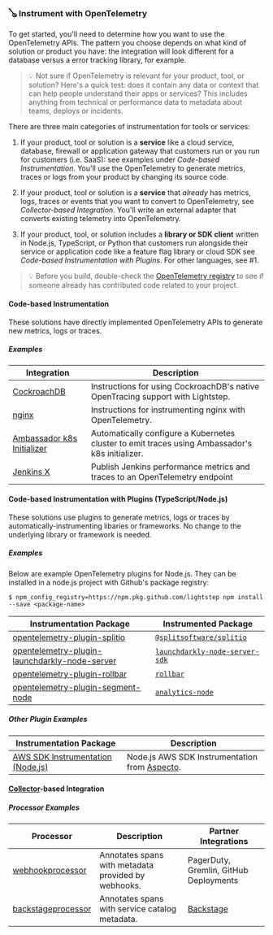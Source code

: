 ### 🪕 Instrument with OpenTelemetry

To get started, you'll need to determine how you want to use the OpenTelemetry APIs. The pattern you choose depends on what kind of solution or product you have: the integration will look different for a database versus a error tracking library, for example.

> 💡 Not sure if OpenTelemetry is relevant for your product, tool, or solution? Here's a quick test: does it contain any data or context that can help people understand their apps or services? This includes anything from technical or performance data to metadata about teams, deploys or incidents. 

There are three main categories of instrumentation for tools or services:

1. If your product, tool or solution is a __service__ like a cloud service, database, firewall or application gateway that customers run or you run for customers (i.e. SaaS): see examples under *Code-based Instrumentation*. You'll use the OpenTelemetry to generate metrics, traces or logs from your product by changing its source code.

2. If your product, tool or solution is a __service__ that _already_ has metrics, logs, traces or events that you want to convert to OpenTelemetry, see *Collector-based Integration*. You'll write an external adapter that converts existing telemetry into OpenTelemetry.

3. If your product, tool, or solution includes a __library or SDK client__ written in Node.js, TypeScript, or Python that customers run alongside their service or application code like a feature flag library or cloud SDK see *Code-based Instrumentation with Plugins*. For other languages, see #1.

> 💡 Before you build, double-check the [OpenTelemetry registry](https://opentelemetry.io/registry/) to see if someone already has contributed code related to your project.

#### Code-based Instrumentation

These solutions have directly implemented OpenTelemetry APIs to generate new metrics, logs or traces.

##### Examples

| Integration | Description |
| --- | --- |
| [CockroachDB](./examples/cockroachdb) | Instructions for using CockroachDB's native OpenTracing support with Lightstep. |
| [nginx](./examples/nginx) | Instructions for instrumenting nginx with OpenTelemetry. |
| [Ambassador k8s Initializer](https://lightstep.com/blog/lightstep-and-ambassador/) | Automatically configure a Kubernetes cluster to emit traces using Ambassador's k8s initializer. |
| [Jenkins X](https://github.com/jenkinsci/opentelemetry-plugin) | Publish Jenkins performance metrics and traces to an OpenTelemetry endpoint |

#### Code-based Instrumentation with Plugins (TypeScript/Node.js)

These solutions use plugins to generate metrics, logs or traces by automatically-instrumenting libaries or frameworks. No change to the underlying library or framework is needed.

##### Examples

Below are example OpenTelemetry plugins for Node.js. They can be installed in a node.js project with Github's package registry:
```
$ npm_config_registry=https://npm.pkg.github.com/lightstep npm install --save <package-name>
```

| Instrumentation Package | Instrumented Package |
| --- | --- |
| [opentelemetry-plugin-splitio](./js/packages/opentelemetry-plugin-splitio) | [`@splitsoftware/splitio`](https://github.com/splitio/javascript-client) |
| [opentelemetry-plugin-launchdarkly-node-server](./js/packages/opentelemetry-plugin-launchdarkly-node-server) | [`launchdarkly-node-server-sdk`](https://github.com/launchdarkly/node-server-sdk) |
| [opentelemetry-plugin-rollbar](./js/packages/opentelemetry-plugin-rollbar) | [`rollbar`](https://github.com/rollbar/rollbar.js/) |
| [opentelemetry-plugin-segment-node](./js/packages/opentelemetry-plugin-segment-node) | [`analytics-node`](https://github.com/segmentio/analytics-node) |

##### Other Plugin Examples

| Instrumentation Package | Description |
| --- | --- |
| [AWS SDK Instrumentation (Node.js)](https://github.com/aspecto-io/opentelemetry-ext-js) | Node.js AWS SDK Instrumentation from [Aspecto](https://github.com/aspecto-io). |

#### [Collector](https://github.com/open-telemetry/opentelemetry-collector)-based Integration

##### Processor Examples

| Processor | Description | Partner Integrations |
| --- | --- | --- |
| [webhookprocessor](./collector/webhookprocessor) | Annotates spans with metadata provided by webhooks. | PagerDuty, Gremlin, GitHub Deployments |
| [backstageprocessor](./collector/webhookprocessor) | Annotates spans with service catalog metadata. | [Backstage](https://backstage.io/) |
